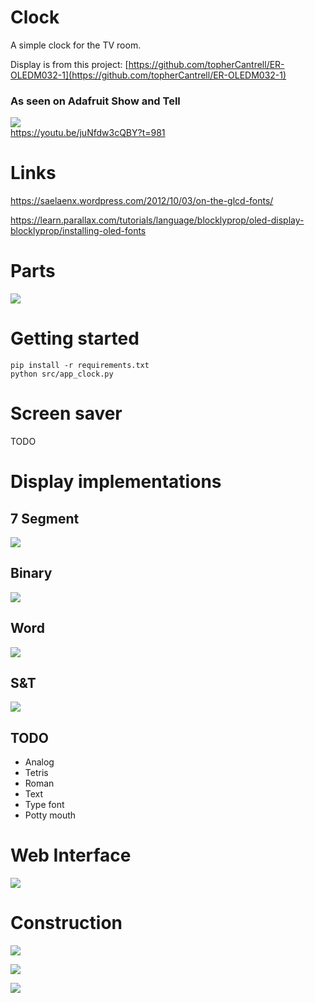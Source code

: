 # Clock

A simple clock for the TV room.

Display is from this project: [https://github.com/topherCantrell/ER-OLEDM032-1](https://github.com/topherCantrell/ER-OLEDM032-1)

### As seen on Adafruit Show and Tell
[![](art/adafruit.jpg)](https://www.adafruit.com/) <br>
https://youtu.be/juNfdw3cQBY?t=981

# Links

https://saelaenx.wordpress.com/2012/10/03/on-the-glcd-fonts/

https://learn.parallax.com/tutorials/language/blocklyprop/oled-display-blocklyprop/installing-oled-fonts

# Parts

![](art/parts.jpg)

# Getting started
```
pip install -r requirements.txt
python src/app_clock.py
```

# Screen saver

TODO

# Display implementations

## 7 Segment
![](art/dispSeg.jpg)

## Binary
![](art/dispBinary.jpg)

## Word
![](art/dispWord.jpg)

## S&T
![](art/dispSAT.jpg)

## TODO
  - Analog
  - Tetris
  - Roman
  - Text
  - Type font
  - Potty mouth
  
# Web Interface

![](art/web.jpg)
  
# Construction

![](art/construct1.jpg)

![](art/construct2.jpg)

![](art/construct3.jpg)
